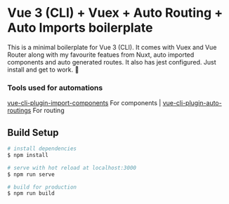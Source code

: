 # Vue 3 (CLI) + Vuex + Auto Routing + Auto Imports boilerplate

This is a minimal boilerplate for Vue 3 (CLI). It comes with Vuex and Vue Router along with my favourite featues from Nuxt, auto imported components and auto generated routes. It also has jest configured. Just install and get to work. 🚀

### Tools used for automations

[vue-cli-plugin-import-components](https://github.com/harlan-zw/vue-cli-plugin-import-components) For components |
[vue-cli-plugin-auto-routings](https://github.com/ktsn/vue-cli-plugin-auto-routing) For routing

## Build Setup

```bash
# install dependencies
$ npm install

# serve with hot reload at localhost:3000
$ npm run serve

# build for production
$ npm run build
```